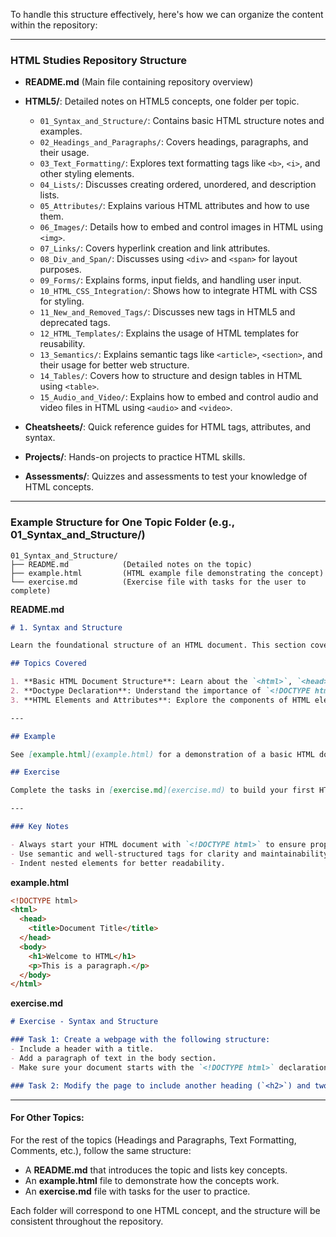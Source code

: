 To handle this structure effectively, here's how we can organize the content within the repository:

---

### **HTML Studies Repository Structure**

- **README.md** (Main file containing repository overview)
- **HTML5/**: Detailed notes on HTML5 concepts, one folder per topic.
    - `01_Syntax_and_Structure/`: Contains basic HTML structure notes and examples.
    - `02_Headings_and_Paragraphs/`: Covers headings, paragraphs, and their usage.
    - `03_Text_Formatting/`: Explores text formatting tags like `<b>`, `<i>`, and other styling elements.
    - `04_Lists/`: Discusses creating ordered, unordered, and description lists.
    - `05_Attributes/`: Explains various HTML attributes and how to use them.
    - `06_Images/`: Details how to embed and control images in HTML using `<img>`.
    - `07_Links/`: Covers hyperlink creation and link attributes.
    - `08_Div_and_Span/`: Discusses using `<div>` and `<span>` for layout purposes.
    - `09_Forms/`: Explains forms, input fields, and handling user input.
    - `10_HTML_CSS_Integration/`: Shows how to integrate HTML with CSS for styling.
    - `11_New_and_Removed_Tags/`: Discusses new tags in HTML5 and deprecated tags.
    - `12_HTML_Templates/`: Explains the usage of HTML templates for reusability.
    - `13_Semantics/`: Explains semantic tags like `<article>`, `<section>`, and their usage for better web structure.
    - `14_Tables/`: Covers how to structure and design tables in HTML using `<table>`.
    - `15_Audio_and_Video/`: Explains how to embed and control audio and video files in HTML using `<audio>` and `<video>`.


- **Cheatsheets/**: Quick reference guides for HTML tags, attributes, and syntax.
- **Projects/**: Hands-on projects to practice HTML skills.
- **Assessments/**: Quizzes and assessments to test your knowledge of HTML concepts.

---

### **Example Structure for One Topic Folder (e.g., 01_Syntax_and_Structure/)**

```
01_Syntax_and_Structure/
├── README.md            (Detailed notes on the topic)
├── example.html         (HTML example file demonstrating the concept)
└── exercise.md          (Exercise file with tasks for the user to complete)
```


**README.md**

```markdown
# 1. Syntax and Structure

Learn the foundational structure of an HTML document. This section covers the basic elements, their purpose, and how to structure a simple webpage.

## Topics Covered

1. **Basic HTML Document Structure**: Learn about the `<html>`, `<head>`, and `<body>` tags.
2. **Doctype Declaration**: Understand the importance of `<!DOCTYPE html>` in defining the HTML version.
3. **HTML Elements and Attributes**: Explore the components of HTML elements, including opening tags, closing tags, self-closing tags, and attributes.

---

## Example

See [example.html](example.html) for a demonstration of a basic HTML document structure.

## Exercise

Complete the tasks in [exercise.md](exercise.md) to build your first HTML webpage.

---

### Key Notes

- Always start your HTML document with `<!DOCTYPE html>` to ensure proper rendering.
- Use semantic and well-structured tags for clarity and maintainability.
- Indent nested elements for better readability.
```

**example.html**

```html
<!DOCTYPE html>
<html>
  <head>
    <title>Document Title</title>
  </head>
  <body>
    <h1>Welcome to HTML</h1>
    <p>This is a paragraph.</p>
  </body>
</html>
```

**exercise.md**

```markdown
# Exercise - Syntax and Structure

### Task 1: Create a webpage with the following structure:
- Include a header with a title.
- Add a paragraph of text in the body section.
- Make sure your document starts with the `<!DOCTYPE html>` declaration.

### Task 2: Modify the page to include another heading (`<h2>`) and two more paragraphs.
```

---

#### **For Other Topics:**

For the rest of the topics (Headings and Paragraphs, Text Formatting, Comments, etc.), follow the same structure:
- A **README.md** that introduces the topic and lists key concepts.
- An **example.html** file to demonstrate how the concepts work.
- An **exercise.md** file with tasks for the user to practice.

Each folder will correspond to one HTML concept, and the structure will be consistent throughout the repository.
